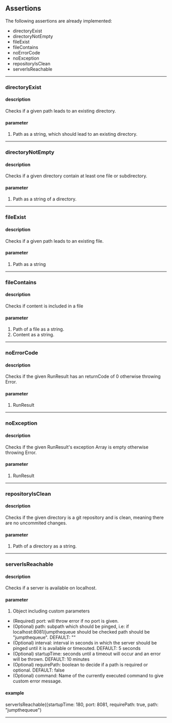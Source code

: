 ## Assertions
The following assertions are already implemented:
* directoryExist
* directoryNotEmpty
* fileExist
* fileContains
* noErrorCode
* noException
* repositoryIsClean
* serverIsReachable

***

### directoryExist
#### description
Checks if a given path leads to an existing directory.
#### parameter
1. Path as a string, which should lead to an existing directory.

***

### directoryNotEmpty
#### description
Checks if a given directory contain at least one file or subdirectory.
#### parameter
1. Path as a string of a directory.

***

### fileExist
#### description
Checks if a given path leads to an existing file.
#### parameter
1. Path as a string

***

### fileContains
#### description
Checks if content is included in a file
#### parameter
1. Path of a file as a string.
2. Content as a string.

***

### noErrorCode
#### description
Checks if the given RunResult has an returnCode of 0 otherwise throwing Error.
#### parameter
1. RunResult

***

### noException
#### description
Checks if the given RunResult's exception Array is empty otherwise throwing Error.
#### parameter
1. RunResult

***

### repositoryIsClean
#### description
Checks if the given directory is a git repository and is clean, meaning there are no uncommited changes.
#### parameter
1. Path of a directory as a string.

***

### serverIsReachable
#### description
Checks if a server is available on localhost.
#### parameter
1. Object including custom parameters
* (Required) port: will throw error if no port is given.
* (Optional) path: subpath which should be pinged, i.e: if localhost:8081/jumpthequeue should be checked path should be "jumpthequeue". DEFAULT: ""
* (Optional) interval: interval in seconds in which the server should be pinged until it is available or timeouted. DEFAULT: 5 seconds
* (Optional) startupTime: seconds until a timeout will occur and an error will be thrown. DEFAULT: 10 minutes
* (Optional) requirePath: boolean to decide if a path is required or optional. DEFAULT: false
* (Optional) command: Name of the currently executed command to give custom error message.
#### example
serverIsReachable({startupTime: 180, port: 8081, requirePath: true, path: "jumpthequeue")

***